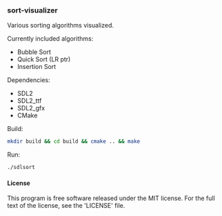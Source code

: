 ### sort-visualizer

Various sorting algorithms visualized.

Currently included algorithms:

- Bubble Sort
- Quick Sort (LR ptr)
- Insertion Sort

Dependencies:

- SDL2
- SDL2_ttf
- SDL2_gfx
- CMake

Build:

```bash
mkdir build && cd build && cmake .. && make
```

Run:

```bash
./sdlsort
```
#### License

This program is free software released under the MIT license.
For the full text of the license, see the 'LICENSE' file.
